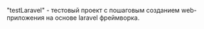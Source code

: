
"testLaravel" - тестовый проект с пошаговым созданием web-приложения на основе laravel фреймворка. 
